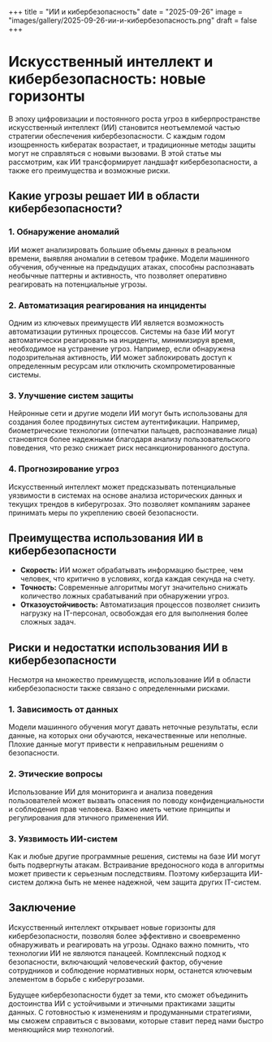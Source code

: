 +++
title = "ИИ и кибербезопасность"
date = "2025-09-26"
image = "images/gallery/2025-09-26-ии-и-кибербезопасность.png"
draft = false
+++

# Искусственный интеллект и кибербезопасность: новые горизонты

В эпоху цифровизации и постоянного роста угроз в киберпространстве искусственный интеллект (ИИ) становится неотъемлемой частью стратегии обеспечения кибербезопасности. С каждым годом изощренность кибератак возрастает, и традиционные методы защиты могут не справляться с новыми вызовами. В этой статье мы рассмотрим, как ИИ трансформирует ландшафт кибербезопасности, а также его преимущества и возможные риски.

## Какие угрозы решает ИИ в области кибербезопасности?

### 1. Обнаружение аномалий

ИИ может анализировать большие объемы данных в реальном времени, выявляя аномалии в сетевом трафике. Модели машинного обучения, обученные на предыдущих атаках, способны распознавать необычные паттерны и активность, что позволяет оперативно реагировать на потенциальные угрозы.

### 2. Автоматизация реагирования на инциденты

Одним из ключевых преимуществ ИИ является возможность автоматизации рутинных процессов. Системы на базе ИИ могут автоматически реагировать на инциденты, минимизируя время, необходимое на устранение угроз. Например, если обнаружена подозрительная активность, ИИ может заблокировать доступ к определенным ресурсам или отключить скомпрометированные системы.

### 3. Улучшение систем защиты

Нейронные сети и другие модели ИИ могут быть использованы для создания более продвинутых систем аутентификации. Например, биометрические технологии (отпечатки пальцев, распознавание лица) становятся более надежными благодаря анализу пользовательского поведения, что резко снижает риск несанкционированного доступа.

### 4. Прогнозирование угроз

Искусственный интеллект может предсказывать потенциальные уязвимости в системах на основе анализа исторических данных и текущих трендов в киберугрозах. Это позволяет компаниям заранее принимать меры по укреплению своей безопасности.

## Преимущества использования ИИ в кибербезопасности

- **Скорость:** ИИ может обрабатывать информацию быстрее, чем человек, что критично в условиях, когда каждая секунда на счету.
- **Точность:** Современные алгоритмы могут значительно снижать количество ложных срабатываний при обнаружении угроз.
- **Отказоустойчивость:** Автоматизация процессов позволяет снизить нагрузку на IT-персонал, освобождая его для выполнения более сложных задач.

## Риски и недостатки использования ИИ в кибербезопасности

Несмотря на множество преимуществ, использование ИИ в области кибербезопасности также связано с определенными рисками.

### 1. Зависимость от данных

Модели машинного обучения могут давать неточные результаты, если данные, на которых они обучаются, некачественные или неполные. Плохие данные могут привести к неправильным решениям о безопасности.

### 2. Этические вопросы

Использование ИИ для мониторинга и анализа поведения пользователей может вызвать опасения по поводу конфиденциальности и соблюдения прав человека. Важно иметь четкие принципы и регулирования для этичного применения ИИ.

### 3. Уязвимость ИИ-систем

Как и любые другие программные решения, системы на базе ИИ могут быть подвергнуты атакам. Встраивание вредоносного кода в алгоритмы может привести к серьезным последствиям. Поэтому киберзащита ИИ-систем должна быть не менее надежной, чем защита других IT-систем.

## Заключение

Искусственный интеллект открывает новые горизонты для кибербезопасности, позволяя более эффективно и своевременно обнаруживать и реагировать на угрозы. Однако важно помнить, что технологии ИИ не являются панацеей. Комплексный подход к безопасности, включающий человеческий фактор, обучение сотрудников и соблюдение нормативных норм, останется ключевым элементом в борьбе с киберугрозами.

Будущее кибербезопасности будет за теми, кто сможет объединить достоинства ИИ с устойчивыми и этичными практиками защиты данных. С готовностью к изменениям и продуманными стратегиями, мы сможем справиться с вызовами, которые ставит перед нами быстро меняющийся мир технологий.